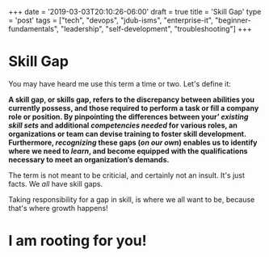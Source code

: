 +++
date = '2019-03-03T20:10:26-06:00'
draft = true
title = 'Skill Gap'
type = 'post'
tags = ["tech", "devops", "jdub-isms", "enterprise-it", "beginner-fundamentals", "leadership", "self-development", "troubleshooting"]
+++
# Skill Gap

You may have heard me use this term a time or two. Let's define it: <br />

**A skill gap, or skills gap, refers to the discrepancy between abilities you currently possess, and those required to perform a task or fill a company role or position. By pinpointing the differences between your’ *existing skill sets* and additional *competencies needed* for various roles, an organizations or team can devise training to foster skill development. Furthermore, *recognizing* these gaps (*on our own*) enables us to identify where we need to *learn*, and become equipped with the qualifications necessary to meet an organization’s demands.**

The term is not meant to be criticial, and certainly not an insult.  It's just facts. We *all* have skill gaps.  <br />

Taking responsibility for a gap in skill, is where we all want to be, because that's where growth happens!

# I am rooting for you!